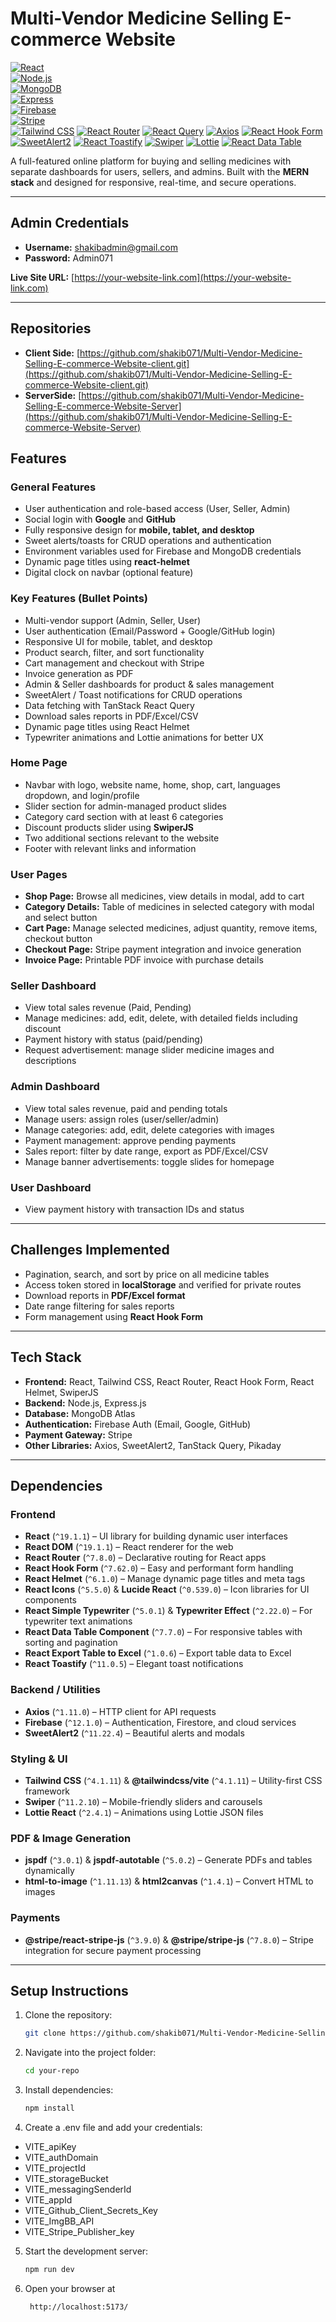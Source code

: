 # Multi-Vendor Medicine Selling E-commerce Website


[![React](https://img.shields.io/badge/React-17.0.2-blue?logo=react)](https://reactjs.org/)  
[![Node.js](https://img.shields.io/badge/Node.js-18.0-green?logo=node.js)](https://nodejs.org/)  
[![MongoDB](https://img.shields.io/badge/MongoDB-6.0.2-brightgreen?logo=mongodb)](https://www.mongodb.com/)  
[![Express](https://img.shields.io/badge/Express-4.18.2-black?logo=express)](https://expressjs.com/)  
[![Firebase](https://img.shields.io/badge/Firebase-9.22-yellow?logo=firebase)](https://firebase.google.com/)  
[![Stripe](https://img.shields.io/badge/Stripe-8.0-purple?logo=stripe)](https://stripe.com/)  
[![Tailwind CSS](https://img.shields.io/badge/TailwindCSS-4.1.11-blue?logo=tailwind-css)](https://tailwindcss.com/)
[![React Router](https://img.shields.io/badge/React%20Router-7.8.0-red?logo=react-router)](https://reactrouter.com/)
[![React Query](https://img.shields.io/badge/React%20Query-5.85.0-blue?logo=react-query)](https://tanstack.com/query/v5)
[![Axios](https://img.shields.io/badge/Axios-1.11.0-lightgrey?logo=axios)](https://axios-http.com/)
[![React Hook Form](https://img.shields.io/badge/React%20Hook%20Form-7.62.0-blueviolet?logo=react)](https://react-hook-form.com/)
[![SweetAlert2](https://img.shields.io/badge/SweetAlert2-11.22.4-orange?logo=javascript)](https://sweetalert2.github.io/)
[![React Toastify](https://img.shields.io/badge/React%20Toastify-11.0.5-yellowgreen?logo=react)](https://fkhadra.github.io/react-toastify/)
[![Swiper](https://img.shields.io/badge/Swiper-11.2.10-skyblue?logo=swiper)](https://swiperjs.com/)
[![Lottie](https://img.shields.io/badge/Lottie-2.4.1-pink?logo=lottie)](https://lottiefiles.com/)
[![React Data Table](https://img.shields.io/badge/React%20Data%20Table-7.7.0-purple?logo=react)](https://www.npmjs.com/package/react-data-table-component)



A full-featured online platform for buying and selling medicines with separate dashboards for users, sellers, and admins. Built with the **MERN stack** and designed for responsive, real-time, and secure operations.

---

## Admin Credentials
- **Username:** shakibadmin@gmail.com 
- **Password:** Admin071  

**Live Site URL:** [https://your-website-link.com](https://your-website-link.com)

---

## Repositories 

- **Client Side:** [https://github.com/shakib071/Multi-Vendor-Medicine-Selling-E-commerce-Website-client.git](https://github.com/shakib071/Multi-Vendor-Medicine-Selling-E-commerce-Website-client.git)
- **ServerSide:** [https://github.com/shakib071/Multi-Vendor-Medicine-Selling-E-commerce-Website-Server](https://github.com/shakib071/Multi-Vendor-Medicine-Selling-E-commerce-Website-Server)

## Features

### General Features
- User authentication and role-based access (User, Seller, Admin)  
- Social login with **Google** and **GitHub**  
- Fully responsive design for **mobile, tablet, and desktop**  
- Sweet alerts/toasts for CRUD operations and authentication  
- Environment variables used for Firebase and MongoDB credentials  
- Dynamic page titles using **react-helmet**  
- Digital clock on navbar (optional feature)  

###  Key Features (Bullet Points)

  -  Multi-vendor support (Admin, Seller, User)
  -  User authentication (Email/Password + Google/GitHub login)
  -  Responsive UI for mobile, tablet, and desktop
  -  Product search, filter, and sort functionality
  -  Cart management and checkout with Stripe
  -  Invoice generation as PDF
  -  Admin & Seller dashboards for product & sales management
  -  SweetAlert / Toast notifications for CRUD operations
  -  Data fetching with TanStack React Query
  -  Download sales reports in PDF/Excel/CSV
  -  Dynamic page titles using React Helmet
  -  Typewriter animations and Lottie animations for better UX

### Home Page
- Navbar with logo, website name, home, shop, cart, languages dropdown, and login/profile  
- Slider section for admin-managed product slides  
- Category card section with at least 6 categories  
- Discount products slider using **SwiperJS**  
- Two additional sections relevant to the website  
- Footer with relevant links and information  

### User Pages
- **Shop Page:** Browse all medicines, view details in modal, add to cart  
- **Category Details:** Table of medicines in selected category with modal and select button  
- **Cart Page:** Manage selected medicines, adjust quantity, remove items, checkout button  
- **Checkout Page:** Stripe payment integration and invoice generation  
- **Invoice Page:** Printable PDF invoice with purchase details  

### Seller Dashboard
- View total sales revenue (Paid, Pending)  
- Manage medicines: add, edit, delete, with detailed fields including discount  
- Payment history with status (paid/pending)  
- Request advertisement: manage slider medicine images and descriptions  

### Admin Dashboard
- View total sales revenue, paid and pending totals  
- Manage users: assign roles (user/seller/admin)  
- Manage categories: add, edit, delete categories with images  
- Payment management: approve pending payments  
- Sales report: filter by date range, export as PDF/Excel/CSV  
- Manage banner advertisements: toggle slides for homepage  

### User Dashboard
- View payment history with transaction IDs and status  

---

## Challenges Implemented
- Pagination, search, and sort by price on all medicine tables  
- Access token stored in **localStorage** and verified for private routes  
- Download reports in **PDF/Excel format**  
- Date range filtering for sales reports  
- Form management using **React Hook Form**  

---

## Tech Stack
- **Frontend:** React, Tailwind CSS, React Router, React Hook Form, React Helmet, SwiperJS  
- **Backend:** Node.js, Express.js  
- **Database:** MongoDB Atlas  
- **Authentication:** Firebase Auth (Email, Google, GitHub)  
- **Payment Gateway:** Stripe  
- **Other Libraries:** Axios, SweetAlert2, TanStack Query, Pikaday  

---

## Dependencies 

### Frontend
- **React** (`^19.1.1`) – UI library for building dynamic user interfaces  
- **React DOM** (`^19.1.1`) – React renderer for the web  
- **React Router** (`^7.8.0`) – Declarative routing for React apps  
- **React Hook Form** (`^7.62.0`) – Easy and performant form handling  
- **React Helmet** (`^6.1.0`) – Manage dynamic page titles and meta tags  
- **React Icons** (`^5.5.0`) & **Lucide React** (`^0.539.0`) – Icon libraries for UI components  
- **React Simple Typewriter** (`^5.0.1`) & **Typewriter Effect** (`^2.22.0`) – For typewriter text animations  
- **React Data Table Component** (`^7.7.0`) – For responsive tables with sorting and pagination  
- **React Export Table to Excel** (`^1.0.6`) – Export table data to Excel  
- **React Toastify** (`^11.0.5`) – Elegant toast notifications  

### Backend / Utilities
- **Axios** (`^1.11.0`) – HTTP client for API requests  
- **Firebase** (`^12.1.0`) – Authentication, Firestore, and cloud services  
- **SweetAlert2** (`^11.22.4`) – Beautiful alerts and modals  

### Styling & UI
- **Tailwind CSS** (`^4.1.11`) & **@tailwindcss/vite** (`^4.1.11`) – Utility-first CSS framework  
- **Swiper** (`^11.2.10`) – Mobile-friendly sliders and carousels  
- **Lottie React** (`^2.4.1`) – Animations using Lottie JSON files  

### PDF & Image Generation
- **jspdf** (`^3.0.1`) & **jspdf-autotable** (`^5.0.2`) – Generate PDFs and tables dynamically  
- **html-to-image** (`^1.11.13`) & **html2canvas** (`^1.4.1`) – Convert HTML to images  

### Payments
- **@stripe/react-stripe-js** (`^3.9.0`) & **@stripe/stripe-js** (`^7.8.0`) – Stripe integration for secure payment processing  

---

## Setup Instructions
1. Clone the repository:  
   ```bash
   git clone https://github.com/shakib071/Multi-Vendor-Medicine-Selling-E-commerce-Website-client.git

2. Navigate into the project folder:
    ```bash 
    cd your-repo

3. Install dependencies:
    ```bash 
    npm install

4. Create a .env file and add your credentials:
  -  VITE_apiKey
  -  VITE_authDomain
  -  VITE_projectId
  -  VITE_storageBucket
  -  VITE_messagingSenderId
  -  VITE_appId
  -  VITE_Github_Client_Secrets_Key
  -  VITE_ImgBB_API
  -  VITE_Stripe_Publisher_key

5. Start the development server:
    ```bash 
    npm run dev

6. Open your browser at 
    ```bash 
     http://localhost:5173/

